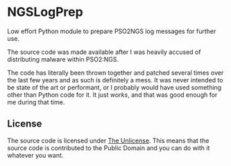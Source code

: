 # NGSLogPrep
Low effort Python module to prepare PSO2NGS log messages for further use.

The source code was made available after I was heavily accused of distributing malware within PSO2:NGS.

The code has literally been thrown together and patched several times over the last few years and as such is definitely a mess. It was never intended to be state of the art or performant, or I probably would have used something other than Python code for it. It just _works_, and that was good enough for me during that time.

## License

The source code is licensed under [The Unlicense](https://unlicense.org/). This means that the source code is contributed to the Public Domain and you can do with it whatever you want.
